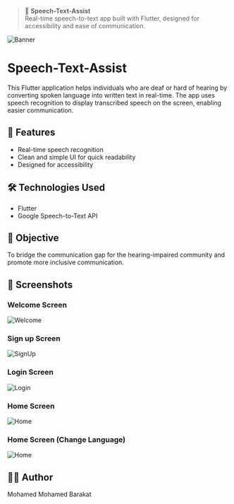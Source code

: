 > 📱 **Speech-Text-Assist**  
> Real-time speech-to-text app built with Flutter, designed for accessibility and ease of communication.

![Banner](images/WelcomeScreen.png)



# Speech-Text-Assist

This Flutter application helps individuals who are deaf or hard of hearing by converting spoken language into written text in real-time. The app uses speech recognition to display transcribed speech on the screen, enabling easier communication.

## 🚀 Features
- Real-time speech recognition
- Clean and simple UI for quick readability
- Designed for accessibility

## 🛠️ Technologies Used
- Flutter
- Google Speech-to-Text API

## 🎯 Objective
To bridge the communication gap for the hearing-impaired community and promote more inclusive communication.

## 📱 Screenshots

### Welcome Screen
![Welcome](images/WelcomeScreen.png)







### Sign up Screen
![SignUp](images/SignupScreen.png)







### Login Screen
![Login](images/LoginScreen.png)






### Home Screen
![Home](images/HomeScreen.png)







### Home Screen (Change Language)
![Home](images/HomeScreen_changeLanguage.png)






## 🧑‍💻 Author
Mohamed Mohamed Barakat
